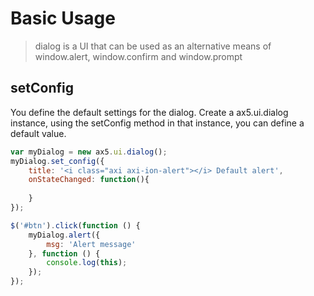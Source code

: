 # Basic Usage
> dialog is a UI that can be used as an alternative means of window.alert, window.confirm and window.prompt

## setConfig
You define the default settings for the dialog. Create a ax5.ui.dialog instance, using the setConfig method in that instance, you can define a default value.
 
```js
var myDialog = new ax5.ui.dialog();
myDialog.set_config({
    title: '<i class="axi axi-ion-alert"></i> Default alert',
    onStateChanged: function(){
    
    }
});

$('#btn').click(function () {
    myDialog.alert({
        msg: 'Alert message'
    }, function () {
        console.log(this);
    });
});
```